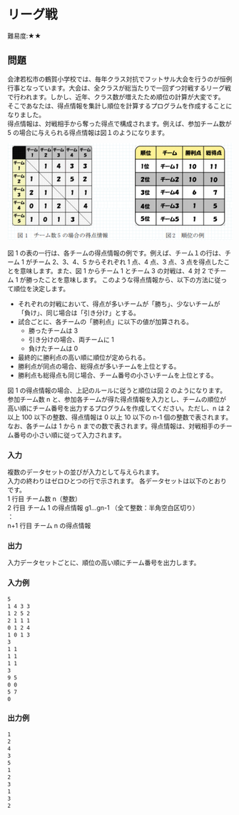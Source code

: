# リーグ戦

難易度:★★

## 問題
会津若松市の鶴賀小学校では、毎年クラス対抗でフットサル大会を行うのが恒例行事となっています。大会は、全クラスが総当たりで一回ずつ対戦するリーグ戦で行われます。しかし、近年、クラス数が増えたため順位の計算が大変です。  
そこであなたは、得点情報を集計し順位を計算するプログラムを作成することになりました。  
得点情報は、対戦相手から奪った得点で構成されます。例えば、参加チーム数が 5 の場合に与えられる得点情報は図１のようになります。

!["図"](./images/11-05.png)


図 1 の表の一行は、各チームの得点情報の例です。例えば、チーム１の行は、チーム 1 がチーム 2、3、4、5 からそれぞれ 1 点、4 点、3 点、3 点を得点したことを意味します。また、図 1 からチーム 1 とチーム 3 の対戦は、4 対 2 でチーム 1 が勝ったことを意味します。
このような得点情報から、以下の方法に従って順位を決定します。
- それぞれの対戦において、得点が多いチームが「勝ち」、少ないチームが「負け」、同じ場合は「引き分け」とする。
- 試合ごとに、各チームの「勝利点」に以下の値が加算される。
  - 勝ったチームは 3
  - 引き分けの場合、両チームに 1
  - 負けたチームは 0
- 最終的に勝利点の高い順に順位が定められる。
- 勝利点が同点の場合、総得点が多いチームを上位とする。
- 勝利点も総得点も同じ場合、チーム番号の小さいチームを上位とする。

図 1 の得点情報の場合、上記のルールに従うと順位は図 2 のようになります。  
参加チーム数 n と、参加各チームが得た得点情報を入力とし、チームの順位が高い順にチーム番号を出力するプログラムを作成してください。ただし、n は 2 以上 100 以下の整数、得点情報は 0 以上 10 以下の n-1 個の整数で表されます。  
なお、各チームは 1 から n までの数で表されます。得点情報は、対戦相手のチーム番号の小さい順に従って入力されます。

### 入力
複数のデータセットの並びが入力として与えられます。  
入力の終わりはゼロひとつの行で示されます。 各データセットは以下のとおりです。  
1 行目 チーム数 n（整数）  
2 行目 チーム 1 の得点情報 g1…gn-1 （全て整数：半角空白区切り）  
 ：  
n+1 行目 チーム n の得点情報

### 出力

入力データセットごとに、順位の高い順にチーム番号を出力します。

### 入力例
```
5
1 4 3 3
1 2 5 2
2 1 1 1
0 1 2 4
1 0 1 3
3
1 1
1 1
1 1
3
9 5
0 0
5 7
0
```


### 出力例
```
1
2
4
3
5
1
2
3
1
3
2
```
